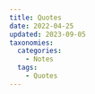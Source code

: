```yaml
---
title: Quotes
date: 2022-04-25
updated: 2023-09-05
taxonomies:
  categories:
    - Notes
  tags:
    - Quotes
---
```



